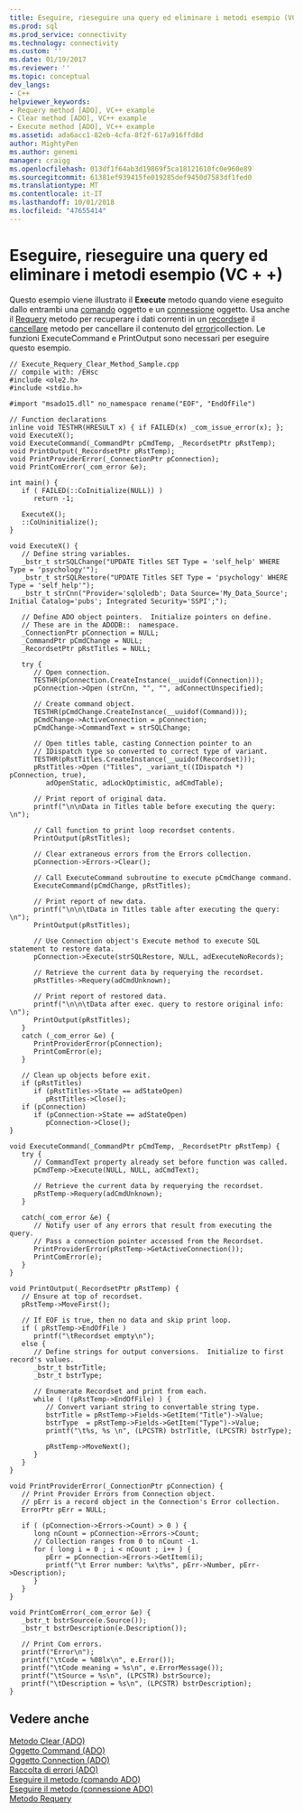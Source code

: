 ```yaml
---
title: Eseguire, rieseguire una query ed eliminare i metodi esempio (VC + +) | Microsoft Docs
ms.prod: sql
ms.prod_service: connectivity
ms.technology: connectivity
ms.custom: ''
ms.date: 01/19/2017
ms.reviewer: ''
ms.topic: conceptual
dev_langs:
- C++
helpviewer_keywords:
- Requery method [ADO], VC++ example
- Clear method [ADO], VC++ example
- Execute method [ADO], VC++ example
ms.assetid: ada6acc1-82eb-4cfa-8f2f-617a916ffd8d
author: MightyPen
ms.author: genemi
manager: craigg
ms.openlocfilehash: 013df1f64ab3d19869f5ca18121610fc0e960e89
ms.sourcegitcommit: 61381ef939415fe019285def9450d7583df1fed0
ms.translationtype: MT
ms.contentlocale: it-IT
ms.lasthandoff: 10/01/2018
ms.locfileid: "47655414"
---
```

# <a name="execute-requery-and-clear-methods-example-vc"></a>Eseguire, rieseguire una query ed eliminare i metodi esempio (VC + +)
Questo esempio viene illustrato il **Execute** metodo quando viene eseguito dallo entrambi una [comando](../../../ado/reference/ado-api/command-object-ado.md) oggetto e un [connessione](../../../ado/reference/ado-api/connection-object-ado.md) oggetto. Usa anche il [Requery](../../../ado/reference/ado-api/requery-method.md) metodo per recuperare i dati correnti in un [recordset](../../../ado/reference/ado-api/recordset-object-ado.md)e il [cancellare](../../../ado/reference/ado-api/clear-method-ado.md) metodo per cancellare il contenuto del [errori](../../../ado/reference/ado-api/errors-collection-ado.md)collection. Le funzioni ExecuteCommand e PrintOutput sono necessari per eseguire questo esempio.  
  
```  
// Execute_Requery_Clear_Method_Sample.cpp  
// compile with: /EHsc  
#include <ole2.h>  
#include <stdio.h>  
  
#import "msado15.dll" no_namespace rename("EOF", "EndOfFile")  
  
// Function declarations  
inline void TESTHR(HRESULT x) { if FAILED(x) _com_issue_error(x); };  
void ExecuteX();  
void ExecuteCommand(_CommandPtr pCmdTemp, _RecordsetPtr pRstTemp);  
void PrintOutput(_RecordsetPtr pRstTemp);  
void PrintProviderError(_ConnectionPtr pConnection);  
void PrintComError(_com_error &e);  
  
int main() {  
   if ( FAILED(::CoInitialize(NULL)) )  
      return -1;  
  
   ExecuteX();  
   ::CoUninitialize();  
}  
  
void ExecuteX() {  
   // Define string variables.  
   _bstr_t strSQLChange("UPDATE Titles SET Type = 'self_help' WHERE Type = 'psychology'");  
   _bstr_t strSQLRestore("UPDATE Titles SET Type = 'psychology' WHERE Type = 'self_help'");  
   _bstr_t strCnn("Provider='sqloledb'; Data Source='My_Data_Source'; Initial Catalog='pubs'; Integrated Security='SSPI';");  
  
   // Define ADO object pointers.  Initialize pointers on define.  
   // These are in the ADODB::  namespace.  
   _ConnectionPtr pConnection = NULL;  
   _CommandPtr pCmdChange = NULL;  
   _RecordsetPtr pRstTitles = NULL;  
  
   try {  
      // Open connection.  
      TESTHR(pConnection.CreateInstance(__uuidof(Connection)));  
      pConnection->Open (strCnn, "", "", adConnectUnspecified);  
  
      // Create command object.  
      TESTHR(pCmdChange.CreateInstance(__uuidof(Command)));  
      pCmdChange->ActiveConnection = pConnection;  
      pCmdChange->CommandText = strSQLChange;  
  
      // Open titles table, casting Connection pointer to an   
      // IDispatch type so converted to correct type of variant.  
      TESTHR(pRstTitles.CreateInstance(__uuidof(Recordset)));  
      pRstTitles->Open ("Titles", _variant_t((IDispatch *) pConnection, true),   
         adOpenStatic, adLockOptimistic, adCmdTable);  
  
      // Print report of original data.  
      printf("\n\nData in Titles table before executing the query: \n");  
  
      // Call function to print loop recordset contents.  
      PrintOutput(pRstTitles);  
  
      // Clear extraneous errors from the Errors collection.  
      pConnection->Errors->Clear();  
  
      // Call ExecuteCommand subroutine to execute pCmdChange command.  
      ExecuteCommand(pCmdChange, pRstTitles);  
  
      // Print report of new data.  
      printf("\n\n\tData in Titles table after executing the query: \n");  
      PrintOutput(pRstTitles);  
  
      // Use Connection object's Execute method to execute SQL statement to restore data.  
      pConnection->Execute(strSQLRestore, NULL, adExecuteNoRecords);  
  
      // Retrieve the current data by requerying the recordset.  
      pRstTitles->Requery(adCmdUnknown);  
  
      // Print report of restored data.  
      printf("\n\n\tData after exec. query to restore original info: \n");  
      PrintOutput(pRstTitles);  
   }  
   catch (_com_error &e) {  
      PrintProviderError(pConnection);  
      PrintComError(e);  
   }  
  
   // Clean up objects before exit.  
   if (pRstTitles)  
      if (pRstTitles->State == adStateOpen)  
         pRstTitles->Close();  
   if (pConnection)  
      if (pConnection->State == adStateOpen)  
         pConnection->Close();  
}  
  
void ExecuteCommand(_CommandPtr pCmdTemp, _RecordsetPtr pRstTemp) {  
   try {  
      // CommandText property already set before function was called.  
      pCmdTemp->Execute(NULL, NULL, adCmdText);  
  
      // Retrieve the current data by requerying the recordset.  
      pRstTemp->Requery(adCmdUnknown);  
   }  
  
   catch(_com_error &e) {  
      // Notify user of any errors that result from executing the query.  
      // Pass a connection pointer accessed from the Recordset.  
      PrintProviderError(pRstTemp->GetActiveConnection());  
      PrintComError(e);  
   }  
}  
  
void PrintOutput(_RecordsetPtr pRstTemp) {  
   // Ensure at top of recordset.  
   pRstTemp->MoveFirst();  
  
   // If EOF is true, then no data and skip print loop.  
   if ( pRstTemp->EndOfFile )  
      printf("\tRecordset empty\n");  
   else {  
      // Define strings for output conversions.  Initialize to first record's values.  
      _bstr_t bstrTitle;  
      _bstr_t bstrType;  
  
      // Enumerate Recordset and print from each.  
      while ( !(pRstTemp->EndOfFile) ) {  
         // Convert variant string to convertable string type.  
         bstrTitle = pRstTemp->Fields->GetItem("Title")->Value;  
         bstrType  = pRstTemp->Fields->GetItem("Type")->Value;  
         printf("\t%s, %s \n", (LPCSTR) bstrTitle, (LPCSTR) bstrType);  
  
         pRstTemp->MoveNext();  
      }  
   }  
}  
  
void PrintProviderError(_ConnectionPtr pConnection) {  
   // Print Provider Errors from Connection object.  
   // pErr is a record object in the Connection's Error collection.  
   ErrorPtr pErr = NULL;  
  
   if ( (pConnection->Errors->Count) > 0 ) {  
      long nCount = pConnection->Errors->Count;  
      // Collection ranges from 0 to nCount -1.  
      for ( long i = 0 ; i < nCount ; i++ ) {  
         pErr = pConnection->Errors->GetItem(i);  
         printf("\t Error number: %x\t%s", pErr->Number, pErr->Description);  
      }  
   }  
}  
  
void PrintComError(_com_error &e) {  
   _bstr_t bstrSource(e.Source());  
   _bstr_t bstrDescription(e.Description());  
  
   // Print Com errors.  
   printf("Error\n");  
   printf("\tCode = %08lx\n", e.Error());  
   printf("\tCode meaning = %s\n", e.ErrorMessage());  
   printf("\tSource = %s\n", (LPCSTR) bstrSource);  
   printf("\tDescription = %s\n", (LPCSTR) bstrDescription);  
}  
```  
  
## <a name="see-also"></a>Vedere anche  
 [Metodo Clear (ADO)](../../../ado/reference/ado-api/clear-method-ado.md)   
 [Oggetto Command (ADO)](../../../ado/reference/ado-api/command-object-ado.md)   
 [Oggetto Connection (ADO)](../../../ado/reference/ado-api/connection-object-ado.md)   
 [Raccolta di errori (ADO)](../../../ado/reference/ado-api/errors-collection-ado.md)   
 [Eseguire il metodo (comando ADO)](../../../ado/reference/ado-api/execute-method-ado-command.md)   
 [Eseguire il metodo (connessione ADO)](../../../ado/reference/ado-api/execute-method-ado-connection.md)   
 [Metodo Requery](../../../ado/reference/ado-api/requery-method.md)
